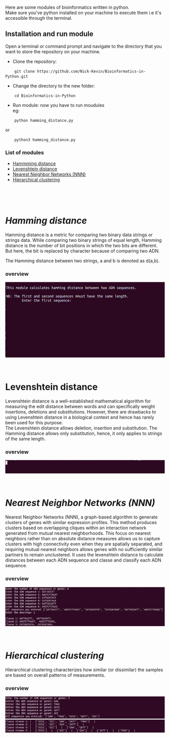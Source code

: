 Here are some modules of bioinformatics written in python.  
Make sure you've python installed on your machine to execute them i.e it's accessible through the terminal.

## Installation and run module

Open a terminal or command prompt and navigate to the directory that you want to store the repository on your machine.
- Clone the repository:
```
    git clone https://github.com/Nick-Kevin/Bioinformatics-in-Python.git
```
- Change the directory to the new folder:
```
    cd Bioinformatics-in-Python
```
- Run module: now you have to run moudules  
 eg:
```
    python hamming_distance.py
```
 or
```
    python3 hamming_distance.py
```

### List of modules
- [Hammming distance](#hamming-distance)
- [Levenshtein distance](#levenshtein-distance)
- [Nearest Neighbor Networks (NNN)](#nearest-neighbor-networks-nnn)
- [Hierarchical clustering](#hierarchical-clustering)
<br>
<br>
<br>

# _Hamming distance_
Hamming distance is a metric for comparing two binary data strings or strings data. While comparing two binary strings of equal length, Hamming distance is the number of bit positions in which the two bits are different.
But here, the bit is replaced by character because of comparing two ADN. 

The Hamming distance between two strings, a and b is denoted as d(a,b).
### overview
<img src="overviews/hamming-distance.gif" alt="overview">
<br>
<br>
<br>

# Levenshtein distance
Levenshtein distance is a well-established mathematical algorithm for measuring the edit distance between words and can specifically weight insertions, deletions and substitutions. However, there are drawbacks to using Levenshtein distance in a biological context and hence has rarely been used for this purpose.  
The Levenshtein distance allows deletion, insertion and substitution. The Hamming distance allows only substitution, hence, it only applies to strings of the same length.
### overview
<img src="overviews/levenshtein-distance.gif" alt="overview">
<br>
<br>
<br>

# _Nearest Neighbor Networks (NNN)_
Nearest Neighbor Networks (NNN), a graph-based algorithm to generate clusters of genes with similar expression profiles. This method produces clusters based on overlapping cliques within an interaction network generated from mutual nearest neighborhoods. This focus on nearest neighbors rather than on absolute distance measures allows us to capture clusters with high connectivity even when they are spatially separated, and requiring mutual nearest neighbors allows genes with no sufficiently similar partners to remain unclustered.
It uses the levenshtein distance to calculate distances between each ADN sequence and classe and classify each ADN sequence.
### overview
<img src="overviews/Nearly-Neighbour-Networks.png" alt="overview">
<br>
<br>
<br>

# _Hierarchical clustering_
Hierarchical clustering characterizes how similar (or dissimilar) the samples are based on overall patterns of measurements.
### overview
<img src="overviews/clustering.png" alt="overview">
<img src="overviews/clustering-2.png" alt="overview">
<br>
<br>
<br>
